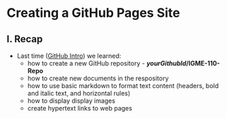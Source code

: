 # Creating a GitHub Pages Site

## I. Recap
- Last time ([GitHub Intro](github-intro.md)) we learned:
  - how to create a new GitHub repository - ***yourGithubId*/IGME-110-Repo**
  - how to create new documents in the respository
  - how to use basic markdown to format text content (headers, bold and italic text, and horizontal rules)
  - how to display display images
  - create hypertext links to web pages
